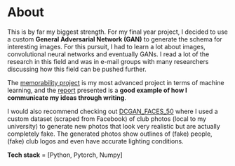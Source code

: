 # About

This is by far my biggest strength. For my final year project, I decided to use a custom **General Adversarial Network (GAN)** to generate the schema
for interesting images. For this pursuit, I had to learn a lot about images, convolutional neural networks and eventually GANs. I read a lot of the 
research in this field and was in e-mail groups with many researchers discussing how this field can be pushed further.

The [memorability project](https://github.com/anura-g/Projects/tree/master/Computer%20Vision/Memorability%20Project) is my most advanced project in terms 
of machine learning, and the [report](https://github.com/anura-g/Projects/blob/master/Computer%20Vision/Memorability%20Project/Report.pdf) presented is a 
**good example of how I communicate my ideas through writing**. 

I would also recommend checking out [DCGAN_FACES_50](https://github.com/anura-g/Projects/blob/master/Computer%20Vision/GANs/DCGAN_FACES_50.ipynb) where 
I used a custom dataset (scraped from Facebook) of club photos (local to my university) to generate new photos that look very realistic but are 
actually completely fake. The generated photos show outlines of (fake) people, (fake) club logos and even have accurate lighting conditions.  

**Tech stack** = [Python, Pytorch, Numpy]

